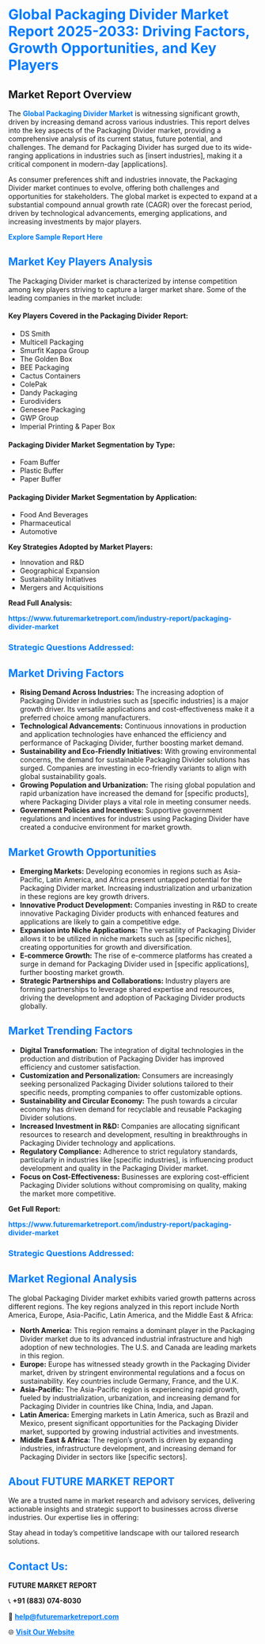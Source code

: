 <h1 style="color: #007BFF;">Global Packaging Divider Market Report 2025-2033: Driving Factors, Growth Opportunities, and Key Players</h1>

<section id="overview">
<h2>Market Report Overview</h2>
<p>The <a href="https://www.futuremarketreport.com/industry-report/packaging-divider-market" style="color: #007BFF; text-decoration: none;"><strong>Global Packaging Divider Market</strong></a> is witnessing significant growth, driven by increasing demand across various industries. This report delves into the key aspects of the Packaging Divider market, providing a comprehensive analysis of its current status, future potential, and challenges. The demand for Packaging Divider has surged due to its wide-ranging applications in industries such as [insert industries], making it a critical component in modern-day [applications].</p>
<p>As consumer preferences shift and industries innovate, the Packaging Divider market continues to evolve, offering both challenges and opportunities for stakeholders. The global market is expected to expand at a substantial compound annual growth rate (CAGR) over the forecast period, driven by technological advancements, emerging applications, and increasing investments by major players.</p>
</section>

<section id="overview">
<p><a href="https://www.futuremarketreport.com/request-sample/reportId=50855" style="color: #007BFF; text-decoration: none;"><strong>Explore Sample Report Here</strong></a></p>
</section>

<section id="key-players">
<h2 style="color: #007BFF;">Market Key Players Analysis</h2>
<p>The Packaging Divider market is characterized by intense competition among key players striving to capture a larger market share. Some of the leading companies in the market include:</p>
<h4>Key Players Covered in the Packaging Divider Report:</h4>
<ul><li>DS Smith</li><li>Multicell Packaging</li><li>Smurfit Kappa Group</li><li>The Golden Box</li><li>BEE Packaging</li><li>Cactus Containers</li><li>ColePak</li><li>Dandy Packaging</li><li>Eurodividers</li><li>Genesee Packaging</li><li>GWP Group</li><li>Imperial Printing &amp; Paper Box</li></ul>
<h4>Packaging Divider Market Segmentation by Type:</h4>
<ul><li>Foam Buffer</li><li>Plastic Buffer</li><li>Paper Buffer</li></ul>

<h4>Packaging Divider Market Segmentation by Application:</h4>
<ul><li>Food And Beverages</li><li>Pharmaceutical</li><li>Automotive</li></ul>
<p><strong>Key Strategies Adopted by Market Players:</strong></p>
<ul>
<li>Innovation and R&D</li>
<li>Geographical Expansion</li>
<li>Sustainability Initiatives</li>
<li>Mergers and Acquisitions</li>
</ul>
</section>

<section>
<p><strong>Read Full Analysis: </strong></p><a href="https://www.futuremarketreport.com/industry-report/packaging-divider-market" style="color: #007BFF; text-decoration: none;"><strong>https://www.futuremarketreport.com/industry-report/packaging-divider-market</strong></a>
<h3 style="color: #007BFF;">Strategic Questions Addressed:</h3>
</section>

<section id="driving-factors">
<h2 style="color: #007BFF;">Market Driving Factors</h2>
<ul>
<li><strong>Rising Demand Across Industries:</strong> The increasing adoption of Packaging Divider in industries such as [specific industries] is a major growth driver. Its versatile applications and cost-effectiveness make it a preferred choice among manufacturers.</li>
<li><strong>Technological Advancements:</strong> Continuous innovations in production and application technologies have enhanced the efficiency and performance of Packaging Divider, further boosting market demand.</li>
<li><strong>Sustainability and Eco-Friendly Initiatives:</strong> With growing environmental concerns, the demand for sustainable Packaging Divider solutions has surged. Companies are investing in eco-friendly variants to align with global sustainability goals.</li>
<li><strong>Growing Population and Urbanization:</strong> The rising global population and rapid urbanization have increased the demand for [specific products], where Packaging Divider plays a vital role in meeting consumer needs.</li>
<li><strong>Government Policies and Incentives:</strong> Supportive government regulations and incentives for industries using Packaging Divider have created a conducive environment for market growth.</li>
</ul>
</section>

<section id="growth-opportunities">
<h2 style="color: #007BFF;">Market Growth Opportunities</h2>
<ul>
<li><strong>Emerging Markets:</strong> Developing economies in regions such as Asia-Pacific, Latin America, and Africa present untapped potential for the Packaging Divider market. Increasing industrialization and urbanization in these regions are key growth drivers.</li>
<li><strong>Innovative Product Development:</strong> Companies investing in R&D to create innovative Packaging Divider products with enhanced features and applications are likely to gain a competitive edge.</li>
<li><strong>Expansion into Niche Applications:</strong> The versatility of Packaging Divider allows it to be utilized in niche markets such as [specific niches], creating opportunities for growth and diversification.</li>
<li><strong>E-commerce Growth:</strong> The rise of e-commerce platforms has created a surge in demand for Packaging Divider used in [specific applications], further boosting market growth.</li>
<li><strong>Strategic Partnerships and Collaborations:</strong> Industry players are forming partnerships to leverage shared expertise and resources, driving the development and adoption of Packaging Divider products globally.</li>
</ul>
</section>

<section id="trending-factors">
<h2 style="color: #007BFF;">Market Trending Factors</h2>
<ul>
<li><strong>Digital Transformation:</strong> The integration of digital technologies in the production and distribution of Packaging Divider has improved efficiency and customer satisfaction.</li>
<li><strong>Customization and Personalization:</strong> Consumers are increasingly seeking personalized Packaging Divider solutions tailored to their specific needs, prompting companies to offer customizable options.</li>
<li><strong>Sustainability and Circular Economy:</strong> The push towards a circular economy has driven demand for recyclable and reusable Packaging Divider solutions.</li>
<li><strong>Increased Investment in R&D:</strong> Companies are allocating significant resources to research and development, resulting in breakthroughs in Packaging Divider technology and applications.</li>
<li><strong>Regulatory Compliance:</strong> Adherence to strict regulatory standards, particularly in industries like [specific industries], is influencing product development and quality in the Packaging Divider market.</li>
<li><strong>Focus on Cost-Effectiveness:</strong> Businesses are exploring cost-efficient Packaging Divider solutions without compromising on quality, making the market more competitive.</li>
</ul>
</section>

<section>
<p><strong>Get Full Report: </strong></p><a href="https://www.futuremarketreport.com/industry-report/packaging-divider-market" style="color: #007BFF; text-decoration: none;"><strong>https://www.futuremarketreport.com/industry-report/packaging-divider-market</strong></a>
<h3 style="color: #007BFF;">Strategic Questions Addressed:</h3>
</section>


<section id="regional-analysis">
<h2 style="color: #007BFF;">Market Regional Analysis</h2>
<p>The global Packaging Divider market exhibits varied growth patterns across different regions. The key regions analyzed in this report include North America, Europe, Asia-Pacific, Latin America, and the Middle East & Africa:</p>
<ul>
<li><strong>North America:</strong> This region remains a dominant player in the Packaging Divider market due to its advanced industrial infrastructure and high adoption of new technologies. The U.S. and Canada are leading markets in this region.</li>
<li><strong>Europe:</strong> Europe has witnessed steady growth in the Packaging Divider market, driven by stringent environmental regulations and a focus on sustainability. Key countries include Germany, France, and the U.K.</li>
<li><strong>Asia-Pacific:</strong> The Asia-Pacific region is experiencing rapid growth, fueled by industrialization, urbanization, and increasing demand for Packaging Divider in countries like China, India, and Japan.</li>
<li><strong>Latin America:</strong> Emerging markets in Latin America, such as Brazil and Mexico, present significant opportunities for the Packaging Divider market, supported by growing industrial activities and investments.</li>
<li><strong>Middle East & Africa:</strong> The region’s growth is driven by expanding industries, infrastructure development, and increasing demand for Packaging Divider in sectors like [specific sectors].</li>
</ul>
</section>

<footer>
<h2 style="color: #007BFF;">About FUTURE MARKET REPORT</h2>
<p>We are a trusted name in market research and advisory services, delivering actionable insights and strategic support to businesses across diverse industries. Our expertise lies in offering:</p>

<p>Stay ahead in today’s competitive landscape with our tailored research solutions.</p>

<h2 style="color: #007BFF;">Contact Us:</h2>
<p><strong>FUTURE MARKET REPORT</strong></p>
<p>📞 <strong>+91 (883) 074-8030</strong></p>
<p>📧 <strong><a href="mailto:help@futuremarketreport.com" style="color: #007BFF;">help@futuremarketreport.com</a></strong></p>
<p>🌐 <strong><a href="https://www.futuremarketreport.com/" style="color: #007BFF;">Visit Our Website</a></strong></p>
</footer>